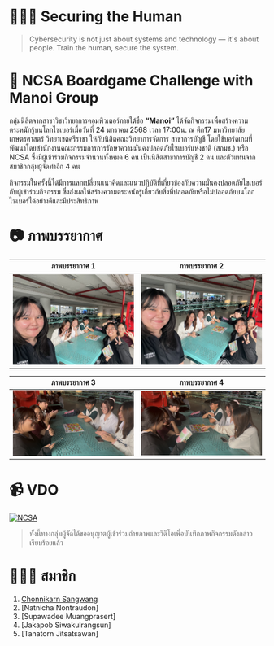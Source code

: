 # 👮🏻‍♂️ Securing the Human
> Cybersecurity is not just about systems and technology — it's about people. Train the human, secure the system.

# 🐩 NCSA Boardgame Challenge with Manoi Group

กลุ่มนิสิตจากสาขาวิชาวิทยาการคอมพิวเตอร์ภายใต้ชื่อ **“Manoi”** ได้จัดกิจกรรมเพื่อสร้างความตระหนักรู้บนโลกไซเบอร์เมื่อวันที่ 24 มกราคม 2568 เวลา 17:00น. ณ ตึก17 มหาวิทยาลัยเกษตรศาสตร์ วิทยาเขตศรีราชา ให้กับนิสิตคณะวิทยาการจัดการ สาขาการบัญชี โดยใช้บอร์ดเกมที่พัฒนาโดยสำนักงานคณะกรรมการการรักษาความมั่นคงปลอดภัยไซเบอร์แห่งชาติ (สกมช.) หรือ NCSA ซึ่งมีผู้เข้าร่วมกิจกรรมจำนวนทั้งหมด 6 คน เป็นนิสิตสาขาการบัญชี 2 คน และตัวแทนจากสมาชิกกลุ่มผู้จัดทำอีก 4 คน

กิจกรรมในครั้งนี้ได้มีการแลกเปลี่ยนแนวคิดและแนวปฏิบัติที่เกี่ยวข้องกับความมั่นคงปลอดภัยไซเบอร์กับผู้เข้าร่วมกิจกรรม ซึ่งส่งผลให้สร้างความตระหนักรู้เกี่ยวกับสิ่งที่ปลอดภัยหรือไม่ปลอดภัยบนโลกไซเบอร์ได้อย่างดีและมีประสิทธิภาพ 

# 📷 ภาพบรรยากาศ
ภาพบรรยากาศ 1            |  ภาพบรรยากาศ 2
:-------------------------:|:-------------------------:
![intro1](photo/act1.jpg) |  ![intro2](photo/act2.jpg)

ภาพบรรยากาศ 3            |  ภาพบรรยากาศ 4
:-------------------------:|:-------------------------:
![intro3](photo/act3.jpg) |  ![intro4](photo/act4.jpg)


# 📹 VDO
[![NCSA](photo/boardgame.jpg)](https://youtu.be/2hpcDR_QJQM?feature=shared)
> ทั้งนี้ทางกลุ่มผู้จัดได้ขออนุญาตผู้เข้าร่วมถ่ายภาพและวิดีโอเพื่อบันทึกภาพกิจกรรมดังกล่าวเรียบร้อยแล้ว

# 👨🏻‍💻 สมาชิก
1. [Chonnikarn Sangwang](https://nixe97.github.io/boardgame) 
2. [Natnicha Nontraudon]
3. [Supawadee Muangprasert]
4. [Jakapob Siwakulrangsun]
5. [Tanatorn Jitsatsawan]

